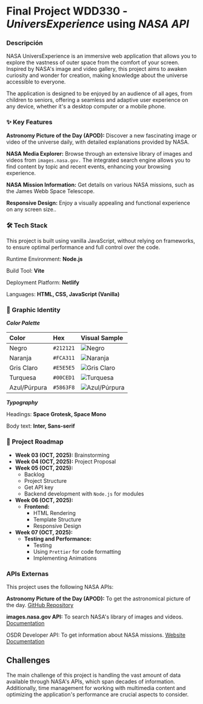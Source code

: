 # Final Project WDD330 - *UniversExperience* using *NASA API*

### Descripción

NASA UniversExperience is an immersive web application that allows you to explore the vastness of outer space from the comfort of your screen. Inspired by NASA's image and video gallery, this project aims to awaken curiosity and wonder for creation, making knowledge about the universe accessible to everyone.

The application is designed to be enjoyed by an audience of all ages, from children to seniors, offering a seamless and adaptive user experience on any device, whether it's a desktop computer or a mobile phone.

### ✨ Key Features

**Astronomy Picture of the Day (APOD):** Discover a new fascinating image or video of the universe daily, with detailed explanations provided by NASA.

**NASA Media Explorer:** Browse through an extensive library of images and videos from `images.nasa.gov.` The integrated search engine allows you to find content by topic and recent events, enhancing your browsing experience.

**NASA Mission Information:** Get details on various NASA missions, such as the James Webb Space Telescope.

**Responsive Design:** Enjoy a visually appealing and functional experience on any screen size..


### 🛠️ Tech Stack

This project is built using vanilla JavaScript, without relying on frameworks, to ensure optimal performance and full control over the code.

Runtime Environment: **Node.js**

Build Tool: **Vite**

Deployment Platform: **Netlify**

Languages: **HTML, CSS, JavaScript (Vanilla)**

### 🎨 Graphic Identity
***Color Palette***

| Color      | Hex       | Visual Sample                                        |
| :--------- | :-------- | :--------------------------------------------------- |
| Negro      | `#212121` | ![Negro](https://placehold.co/15x15/212121/212121.png) |
| Naranja    | `#FCA311` | ![Naranja](https://placehold.co/15x15/FCA311/FCA311.png) |
| Gris Claro | `#E5E5E5` | ![Gris Claro](https://placehold.co/15x15/E5E5E5/E5E5E5.png) |
| Turquesa   | `#00CED1` | ![Turquesa](https://placehold.co/15x15/00CED1/00CED1.png) |
| Azul/Púrpura | `#5863F8` | ![Azul/Púrpura](https://placehold.co/15x15/5863F8/5863F8.png) |

***Typography***

Headings: **Space Grotesk, Space Mono**

Body text: **Inter, Sans-serif**


### 🚀 Project Roadmap

* **Week 03 (OCT, 2025):** Brainstorming
* **Week 04 (OCT, 2025):** Project Proposal
* **Week 05 (OCT, 2025):**
    * Backlog
    * Project Structure
    * Get API key
    * Backend development with `Node.js` for modules
* **Week 06 (OCT, 2025):**
    * **Frontend:**
        * HTML Rendering
        * Template Structure
        * Responsive Design
* **Week 07 (OCT, 2025):**
    * **Testing and Performance:**
        * Testing
        * Using `Prettier` for code formatting
        * Implementing Animations

### APIs Externas
This project uses the following NASA APIs:

**Astronomy Picture of the Day (APOD):** To get the astronomical picture of the day. [GitHub Repository](https://github.com/nasa/apod-api)

**images.nasa.gov API:** To search NASA's library of images and videos. [Documentation](https://images.nasa.gov/docs/images.nasa.gov_api_docs.pdf)

OSDR Developer API: To get information about NASA missions. [Website Documentation](https://www.nasa.gov/reference/osdr-developer-api/)

## Challenges
The main challenge of this project is handling the vast amount of data available through NASA's APIs, which span decades of information. Additionally, time management for working with multimedia content and optimizing the application's performance are crucial aspects to consider.
